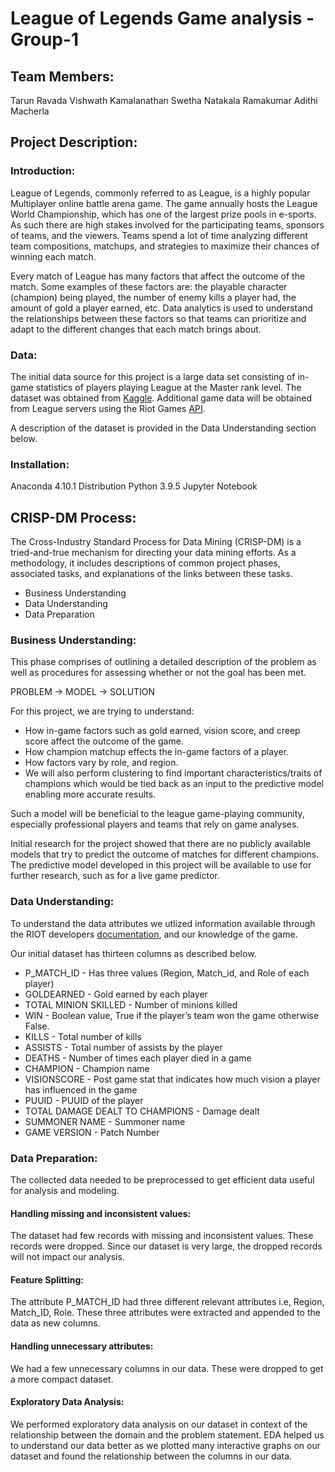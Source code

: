 # League of Legends Game analysis - Group-1

## Team Members:

Tarun Ravada
Vishwath Kamalanathan
Swetha Natakala Ramakumar
Adithi Macherla

## Project Description:

### Introduction:

League of Legends, commonly referred to as League, is a highly popular Multiplayer online battle arena game. The game annually hosts the League World Championship, which has one of the largest prize pools in e-sports. As such there are high stakes involved for the participating teams, sponsors of teams, and the viewers. Teams spend a lot of time analyzing different team compositions, matchups, and strategies to maximize their chances of winning each match.

Every match of League has many factors that affect the outcome of the match. Some examples of these factors are: the playable character (champion) being played, the number of enemy kills a player had, the amount of gold a player earned, etc. Data analytics is used to understand the relationships between these factors so that teams can prioritize and adapt to the different changes that each match brings about.

### Data:

The initial data source for this project is a large data set consisting of in-game statistics of players playing League at the Master rank level. The dataset was obtained from [Kaggle](https://www.kaggle.com/jasperan/league-of-legends-1v1-matchups-results). Additional game data will be obtained from League servers using the Riot Games [API](https://developer.riotgames.com/docs/lol). 

A description of the dataset is provided in the Data Understanding section below.

### Installation:

Anaconda 4.10.1 Distribution
Python 3.9.5
Jupyter Notebook 

## CRISP-DM Process:

The Cross-Industry Standard Process for Data Mining (CRISP-DM) is a tried-and-true mechanism for directing your data mining efforts. As a methodology, it includes descriptions of common project phases, associated tasks, and explanations of the links between these tasks.

- Business Understanding
- Data Understanding
- Data Preparation

### Business Understanding:

This phase comprises of outlining a detailed description of the problem as well as procedures for assessing whether or not the goal has been met.

PROBLEM → MODEL → SOLUTION

For this project, we are trying to understand:

- How in-game factors such as gold earned, vision score, and creep score affect the outcome of the game. 
- How champion matchup effects the in-game factors of a player.
- How factors vary by role, and region.
- We will also perform clustering to find important characteristics/traits of champions which would be tied back as an input to the predictive model enabling more accurate results.

Such a model will be beneficial to the league game-playing community, especially professional players and teams that rely on game analyses.

Initial research for the project showed that there are no publicly available models that try to predict the outcome of matches for different champions. The predictive model developed in this project will be available to use for further research, such as for a live game predictor.

### Data Understanding:

To understand the data attributes we utlized information available through the RIOT developers [documentation](https://developer.riotgames.com/docs/lol#general_game-constants), and our knowledge of the game.

Our initial dataset has thirteen columns as described below.

- P_MATCH_ID - Has three values (Region, Match_id, and Role of each player)
- GOLDEARNED - Gold earned by each player            
- TOTAL MINION SKILLED - Number of minions killed
- WIN - Boolean value, True if the player’s team won the game otherwise False.                     
- KILLS - Total number of kills                    
- ASSISTS - Total number of assists by the player                   
- DEATHS - Number of times each player died in a game                      
- CHAMPION - Champion name
- VISIONSCORE - Post game stat that indicates how much vision a player has influenced in the game
- PUUID - PUUID of the player                    
- TOTAL DAMAGE DEALT TO CHAMPIONS - Damage dealt
- SUMMONER NAME - Summoner name       
- GAME VERSION - Patch Number

### Data Preparation:
The collected data needed to be preprocessed to get efficient data useful for analysis and modeling.

#### Handling missing and inconsistent values:

The dataset had few records with missing and inconsistent values. These records were dropped. Since our dataset is very large, the dropped records will not impact our analysis.

#### Feature Splitting:
The attribute P_MATCH_ID had three different relevant attributes i.e, Region, Match_ID, Role. These three attributes were extracted and appended to the data as new columns.

#### Handling unnecessary attributes:
We had a few unnecessary columns in our data. These were dropped to get a more compact dataset.

#### Exploratory Data Analysis:
We performed exploratory data analysis on our dataset in context of the relationship between the domain and the problem statement. EDA helped us to understand our data better as we plotted many interactive graphs on our dataset and found the relationship between the columns in our data.

